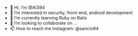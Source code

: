 - 👋 Hi, I’m @Al394
- 👀 I’m interested in security, front-end, android development
- 🌱 I’m currently learning Ruby on Rails
- 💞️ I’m looking to collaborate on ...
- 📫 How to reach me Instagram: @sancio94

<!---
Al394/Al394 is a ✨ special ✨ repository because its `README.md` (this file) appears on your GitHub profile.
You can click the Preview link to take a look at your changes.
--->
